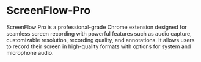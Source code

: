 # ScreenFlow-Pro
ScreenFlow Pro is a professional-grade Chrome extension designed for seamless screen recording with powerful features such as audio capture, customizable resolution, recording quality, and annotations. It allows users to record their screen in high-quality formats with options for system and microphone audio.

